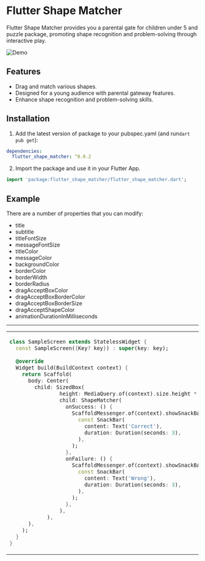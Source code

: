 
# Flutter Shape Matcher

Flutter Shape Matcher provides you a parental gate for children under 5 and puzzle package, promoting shape recognition and problem-solving through interactive play.

![Demo](images/flutter_shape_matcher.gif)

## Features

- Drag and match various shapes.
- Designed for a young audience with parental gateway features.
- Enhance shape recognition and problem-solving skills.

## Installation 

1. Add the latest version of package to your pubspec.yaml (and run`dart pub get`):
```yaml
dependencies:
  flutter_shape_matcher: ^0.0.2
```
2. Import the package and use it in your Flutter App.
```dart
import 'package:flutter_shape_matcher/flutter_shape_matcher.dart';
```

## Example
There are a number of properties that you can modify:

 - title
 - subtitle               
 - titleFontSize 
 - messageFontSize
 - titleColor
 - messageColor
 - backgroundColor
 - borderColor
 - borderWidth
 - borderRadius
 - dragAcceptBoxColor
 - dragAcceptBoxBorderColor
 - dragAcceptBoxBorderSize
 - dragAcceptShapeColor
 - animationDurationInMilliseconds
<hr>

<table>
<tr>
<td>

```dart
class SampleScreen extends StatelessWidget {  
  const SampleScreen({Key? key}) : super(key: key);  
  
  @override  
  Widget build(BuildContext context) {  
    return Scaffold(  
      body: Center(  
        child: SizedBox(
                height: MediaQuery.of(context).size.height * .45,
                child: ShapeMatcher(
                  onSuccess: () {
                    ScaffoldMessenger.of(context).showSnackBar(
                      const SnackBar(
                        content: Text('Correct'),
                        duration: Duration(seconds: 3),
                      ),
                    );
                  },
                  onFailure: () {
                    ScaffoldMessenger.of(context).showSnackBar(
                      const SnackBar(
                        content: Text('Wrong'),
                        duration: Duration(seconds: 3),
                      ),
                    );
                  },
                ),
            ),  
      ),  
    );  
  }  
}
```
</td>
</tr>
</table>
